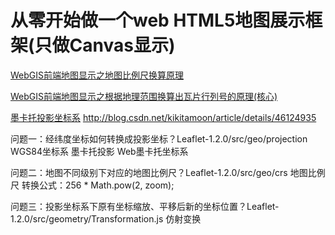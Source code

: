 # 从零开始做一个web HTML5地图展示框架(只做Canvas显示)

[WebGIS前端地图显示之地图比例尺换算原理](http://www.cnblogs.com/naaoveGIS/p/3898607.html)

[WebGIS前端地图显示之根据地理范围换算出瓦片行列号的原理(核心)](http://www.cnblogs.com/naaoveGIS/p/3899821.html)

[墨卡托投影坐标系](http://blog.csdn.net/liyan_gis/article/details/8021514)
http://blog.csdn.net/kikitamoon/article/details/46124935


问题一：经纬度坐标如何转换成投影坐标？Leaflet-1.2.0/src/geo/projection
WGS84坐标系
墨卡托投影
Web墨卡托坐标系

问题二：地图不同级别下对应的地图比例尺？Leaflet-1.2.0/src/geo/crs
地图比例尺
转换公式：256 * Math.pow(2, zoom);

问题三：投影坐标系下原有坐标缩放、平移后新的坐标位置？Leaflet-1.2.0/src/geometry/Transformation.js
仿射变换

